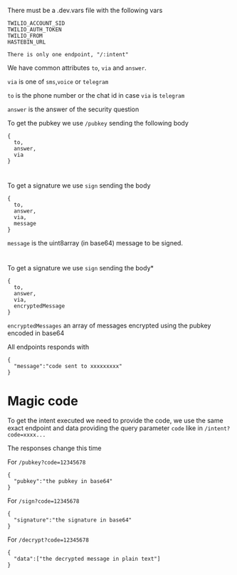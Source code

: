 There must be a .dev.vars file with the following vars

```
TWILIO_ACCOUNT_SID
TWILIO_AUTH_TOKEN
TWILIO_FROM
HASTEBIN_URL
```

```
There is only one endpoint, "/:intent"
```

We have common attributes `to`, `via` and `answer`.

`via` is one of `sms`,`voice` or `telegram`

`to` is the phone number or the chat id in case `via` is `telegram`

`answer` is the answer of the security question

To get the pubkey we use `/pubkey` sending the following body

```
{
  to,
  answer,
  via
}
```

#

To get a signature we use `sign` sending the body

```
{
  to,
  answer,
  via,
  message
}
```

`message` is the uint8array (in base64) message to be signed.

#

To get a signature we use `sign` sending the body\*

```
{
  to,
  answer,
  via,
  encryptedMessage
}
```

`encryptedMessages` an array of messages encrypted using the pubkey encoded in base64

All endpoints responds with

```
{
  "message":"code sent to xxxxxxxxx"
}
```

# Magic code

To get the intent executed we need to provide the code, we use the same exact endpoint and data providing the query parameter `code` like in `/intent?code=xxxx...`

The responses change this time

For `/pubkey?code=12345678`

```
{
  "pubkey":"the pubkey in base64"
}
```

For `/sign?code=12345678`

```
{
  "signature":"the signature in base64"
}
```

For `/decrypt?code=12345678`

```
{
  "data":["the decrypted message in plain text"]
}
```
